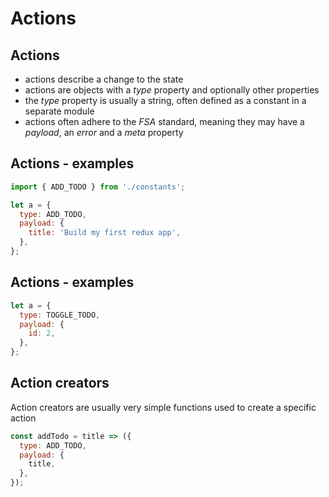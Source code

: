 # Actions

## Actions

- actions describe a change to the state
- actions are objects with a _type_ property and optionally other properties
- the _type_ property is usually a string, often defined as a constant in a separate module
- actions often adhere to the _FSA_ standard, meaning they may have a _payload_, an _error_ and a _meta_ property

## Actions - examples

```js
import { ADD_TODO } from './constants';

let a = {
  type: ADD_TODO,
  payload: {
    title: 'Build my first redux app',
  },
};
```

## Actions - examples

```js
let a = {
  type: TOGGLE_TODO,
  payload: {
    id: 2,
  },
};
```

## Action creators

Action creators are usually very simple functions used to create a specific action

```js
const addTodo = title => ({
  type: ADD_TODO,
  payload: {
    title,
  },
});
```
